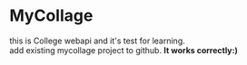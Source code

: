 # MyCollage
this is College webapi and it's test for learning.  
 add existing mycollage project to github. **It works correctly:)**

